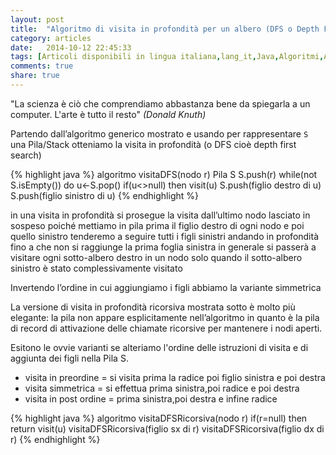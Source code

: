 ```yaml
---
layout: post
title:  "Algoritmo di visita in profondità per un albero (DFS o Depth First Search)"
category: articles
date:   2014-10-12 22:45:33
tags: [Articoli disponibili in lingua italiana,lang_it,Java,Algoritmi,Alberi]
comments: true
share: true
---
```


﻿"La scienza è ciò che comprendiamo abbastanza bene da spiegarla a un computer. L'arte è tutto il resto"
*(Donald Knuth)*

Partendo dall’algoritmo generico mostrato e usando per rappresentare `S` una Pila/Stack otteniamo la visita in profondità (o DFS cioè depth first search)

{% highlight java %}
algoritmo visitaDFS(nodo r)
   Pila S
   S.push(r)
   while(not S.isEmpty()) do
      u<-S.pop()
       if(u<>null) then
            visit(u)
            S.push(figlio destro di u)
            S.push(figlio sinistro di u)
{% endhighlight %}

in una visita in profondità si prosegue la visita dall’ultimo nodo lasciato in sospeso
poiché mettiamo in pila prima il figlio destro di ogni nodo e poi quello sinistro tenderemo a seguire tutti i figli sinistri andando in profondità fino a che non si raggiunge la prima foglia sinistra in generale si passerà a visitare ogni sotto-albero destro in un nodo solo quando il sotto-albero sinistro è stato complessivamente visitato


Invertendo l’ordine in cui aggiungiamo i figli abbiamo la variante simmetrica


La versione di visita in profondità ricorsiva mostrata sotto è molto più elegante:
la pila non appare esplicitamente nell’algoritmo in quanto è la pila di record di attivazione  delle chiamate ricorsive per mantenere i nodi aperti.

Esitono le ovvie varianti se alteriamo l'ordine delle istruzioni di visita e di aggiunta dei figli nella Pila S.
* visita in preordine = si visita prima la radice poi figlio sinistra e poi destra
* visita simmetrica   = si effettua prima sinistra,poi radice e poi destra
* visita in post ordine = prima sinistra,poi destra e infine radice

{% highlight java %}
algoritmo visitaDFSRicorsiva(nodo r)
     if(r=null) then return
     visit(u)
     visitaDFSRicorsiva(figlio sx di r)
     visitaDFSRicorsiva(figlio dx di r)
{% endhighlight %}
